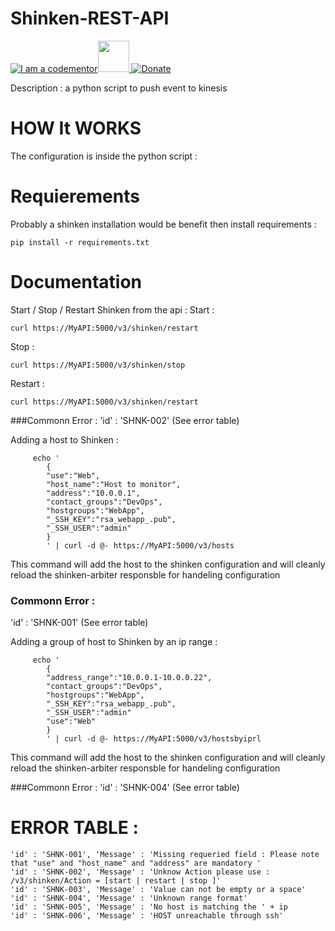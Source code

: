 # Shinken-REST-API
<a href="http://bitly.com/2grT54q"><img src="https://cdn.codementor.io/badges/i_am_a_codementor_dark.svg" alt="I am a codementor" style="max-width:100%"/></a><a href="http://bitly.com/2grT54q"><img src="http://www.shinken-monitoring.org/img/LogoFrameworkBlack.png" height="50"> 
 [![Donate](https://www.paypalobjects.com/en_US/i/btn/btn_donateCC_LG.gif)](https://www.paypal.com/cgi-bin/webscr?cmd=_s-xclick&hosted_button_id=WX4EKLLLV49WG)




Description : a python script to push event to kinesis

HOW It WORKS
================
The configuration is inside the python script : 

Requierements
================
Probably a shinken installation would be benefit 
then install requirements :
```
pip install -r requirements.txt 
```
Documentation
=============
Start / Stop / Restart Shinken from the api : 
Start : 
```
curl https://MyAPI:5000/v3/shinken/restart
```
Stop : 
```
curl https://MyAPI:5000/v3/shinken/stop
```
Restart : 
```
curl https://MyAPI:5000/v3/shinken/restart
```
###Commonn Error : 
'id' : 'SHNK-002' (See error table)

Adding a host to Shinken : 
```
     echo '
        {
        "use":"Web",
        "host_name":"Host to monitor",
        "address":"10.0.0.1",
        "contact_groups":"DevOps",
        "hostgroups":"WebApp",
        "_SSH_KEY":"rsa_webapp_.pub",
        "_SSH_USER":"admin"
        }
        ' | curl -d @- https://MyAPI:5000/v3/hosts
```
This command will add the host to the shinken configuration and will cleanly reload the shinken-arbiter responsble for handeling configuration

### Commonn Error : 
'id' : 'SHNK-001' (See error table)


Adding a group of host to Shinken by an ip range : 
```
     echo '
        {
        "address_range":"10.0.0.1-10.0.0.22",
        "contact_groups":"DevOps",
        "hostgroups":"WebApp",
        "_SSH_KEY":"rsa_webapp_.pub",
        "_SSH_USER":"admin"
        "use":"Web"
        }
        ' | curl -d @- https://MyAPI:5000/v3/hostsbyiprl
```
This command will add the host to the shinken configuration and will cleanly reload the shinken-arbiter responsble for handeling configuration

###Commonn Error : 
'id' : 'SHNK-004' (See error table)


ERROR TABLE : 
=============
```
'id' : 'SHNK-001', 'Message' : 'Missing requeried field : Please note that "use" and "host_name" and "address" are mandatory '
'id' : 'SHNK-002', 'Message' : 'Unknow Action please use : /v3/shinken/Action = [start | restart | stop ]'
'id' : 'SHNK-003', 'Message' : 'Value can not be empty or a space'
'id' : 'SHNK-004', 'Message' : 'Unknown range format'
'id' : 'SHNK-005', 'Message' : 'No host is matching the ' + ip 
'id' : 'SHNK-006', 'Message' : 'HOST unreachable through ssh'
```

